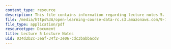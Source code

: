 ```yaml
---
content_type: resource
description: This file contains information regarding lecture notes 5.
file: /media/https%3A/open-learning-course-data-rc.s3.amazonaws.com/9-70-social-psychology-spring-2013/034d2b2c3eaf34f23e06cdc3babbacd8_MIT9_70S13_Lect5.pdf
file_type: application/pdf
resourcetype: Document
title: Lecture 5 Lecture Notes
uid: 034d2b2c-3eaf-34f2-3e06-cdc3babbacd8
---
```

